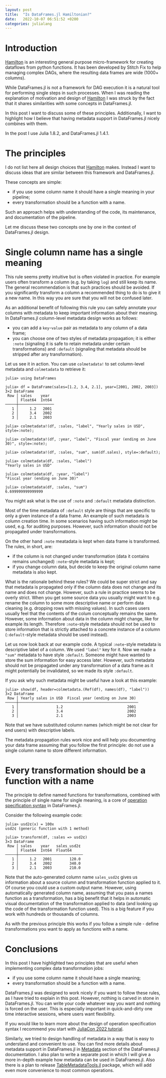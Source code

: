 ```yaml
---
layout: post
title:  "Is DataFrames.jl Hamiltonian?"
date:   2022-10-07 06:51:52 +0200
categories: julialang
---
```


# Introduction

[Hamilton][hamilton] is an interesting general purpose micro-framework for
creating dataflows from python functions. It has been developed by Stitch Fix
to help managing complex DAGs, where the resulting data frames are wide
(1000+ columns).

While DataFrames.jl is not a framework for DAG execution it is a natural tool
for performing single steps in such processes. When I was reading the
explanation of motivation and design of [Hamilton][hamilton] I was struck
by the fact that it shares similarities with some concepts in DataFrames.jl.

In this post I want to discuss some of these principles. Additionally, I want to
highlight how I believe that having metadata support in DataFrames.jl nicely
combines with them.

In the post I use Julia 1.8.2, and DataFrames.jl 1.4.1.

# The principles

I do not list here all design choices that [Hamilton][hamilton] makes. Instead I
want to discuss ideas that are similar between this framework and DataFrames.jl.

These concepts are simple:

* if you use some column name it should have a single meaning in your pipeline;
* every transformation should be a function with a name.

Such an approach helps with understanding of the code, its maintenance,
and documentation of the pipeline.

Let me discuss these two concepts one by one in the context of DataFrames.jl
design.

# Single column name has a single meaning

This rule seems pretty intuitive but is often violated in practice. For example
users often transform a column (e.g. by taking `log`) and still keep its name.
The general recommendation is that such practices should be avoided. If you
significantly transform a column a recommended thing to do is to give it a new
name. In this way you are sure that you will not be confused later.

As an additional benefit of following this rule you can safely annotate your
columns with metadata to keep important information about their meaning. In
DataFrames.jl column-level metadata design works as follows:

* you can add a `key`-`value` pair as metadata to any column of a data frame;
* you can choose one of two styles of metadata propagation; it is either `:note`
  (signaling it is safe to retain metadata under certain transformations) and `:default`
  (signaling that metadata should be stripped after any transformation).

Let us see it in action. You can use `colmetadata!` to set column-level metadata
and `colmetadata` to retrieve it:

```
julia> using DataFrames

julia> df = DataFrame(sales=[1.2, 3.4, 2.1], year=[2001, 2002, 2003])
3×2 DataFrame
 Row │ sales    year
     │ Float64  Int64
─────┼────────────────
   1 │     1.2   2001
   2 │     3.4   2002
   3 │     2.1   2003

julia> colmetadata!(df, :sales, "label", "Yearly sales in USD", style=:note);

julia> colmetadata!(df, :year, "label", "Fiscal year (ending on June 30)", style=:note);

julia> colmetadata!(df, :sales, "sum", sum(df.sales), style=:default);

julia> colmetadata(df, :sales, "label")
"Yearly sales in USD"

julia> colmetadata(df, :year, "label")
"Fiscal year (ending on June 30)"

julia> colmetadata(df, :sales, "sum")
6.699999999999999
```

You might ask what is the use of `:note` and `:default` metadata distinction.

Most of the time metadata of `:default` style are things that are specific to
only a given instance of a data frame. An example of such metadata is column
creation time. In some scenarios having such information might be used, e.g.
for auditing purposes. However, such information should not be propagated under
transformations.

On the other hand `:note` meatadata is kept when data frame is transformed.
The rules, in short, are:
* if the column is not changed under transformation (data it contains remains
  unchanged) `:note`-style metadata is kept;
* if you change column data, but decide to keep the original column name
  metadata is also kept.

What is the rationale behind these rules? We could be super strict and say that
metadata is propagated only if the column data does not change and its name and
does not change. However, such a rule in practice seems to be overly strict.
When you get some source data you usually might want to e.g. rename the column
to some more descriptive name or perform data cleaning (e.g. dropping rows with
missing values). In such cases users usually feel that the contents of the colum
conceptually remains the same. However, some information about data in the
column might change, like for example its length. Therefore `:note`-style
metadata should not be used to store information that is strictly attached to a
concrete instance of a column (`:default`-style metadata should be used
instead).

Let us now look back at our example code.
A typical `:note`-style metadata is descriptive label of a column. We used
`"label"` key for it. Now we made a `"sum"` metadata to have style `:default`.
Someone might have wanted to store the sum information for easy access later.
However, such metadata should not be propagated under any transformation of
a data frame as it might potentially be invalidated, so we made its style
`:default`.

If you ask why such metadata might be useful have a look at this example:

```
julia> show(df, header=colmetadata.(Ref(df), names(df), "label"))
3×2 DataFrame
 Row │ Yearly sales in USD  Fiscal year (ending on June 30)
─────┼──────────────────────────────────────────────────────
   1 │                 1.2                             2001
   2 │                 3.4                             2002
   3 │                 2.1                             2003
```

Note that we have substituted column names (which might be not clear for end
users) with descriptive labels.

The metadata propagation rules work nice and will help you documenting your
data frame assuming that you follow the first principle: do not use a single
column name to store different information.

# Every transformation should be a function with a name

The principle to define named functions for transformations, combined with
the principle of single name for single meaning, is a core of
[operation specification syntax][oss] in DataFrames.jl.

Consider the following example code:

```
julia> usd2¢(x) = 100x
usd2¢ (generic function with 1 method)

julia> transform(df, :sales => usd2¢)
3×3 DataFrame
 Row │ sales    year   sales_usd2¢
     │ Float64  Int64  Float64
─────┼─────────────────────────────
   1 │     1.2   2001        120.0
   2 │     3.4   2002        340.0
   3 │     2.1   2003        210.0
```

Note that the auto-generated column name `sales_usd2¢` gives us information
about a source column and transformation function applied to it. Of course you
could use a custom output name. However, using automatically generated column
name, assuming that you pass a names function as a transformation, has a big
benefit that it helps in automatic visual documentation of the transformation
applied to data (and looking up the code of the transformation function used).
This is a big feature if you work with hundreds or thousands of columns.

As with the previous principle this works if you follow a simple rule -
define transformations you want to apply as functions with a name.

# Conclusions

In this post I have highlighted two principles that are useful when implementing
complex data transformation jobs:

* if you use some column name it should have a single meaning;
* every transformation should be a function with a name.

DataFrames.jl was designed to work nicely if you want to follow these rules, as
I have tried to explain in this post. However, nothing is carved in stone in
DataFrames.jl. You can write your code whatever way you want and nothing is
forced on the user. This is especially important in quick-and-dirty one time
interactive sessions, where users want flexibility.

If you would like to learn more about the design of operation specification
syntax I recommend you start with [JuliaCon 2022 tutorial][oss].

Similarly, we tried to design handling of metadata in a way that is easy to
understand and convenient to use. You can find more details about metadata
support in DataFrames.jl in [Metadata][meta] section of the DataFrames.jl
documentation. I also plan to write a separate post in which I will give a more
in-depth example how metadata can be used in DataFrames.jl. Also there is a plan
to release [TableMetadataTools.jl][tmt] package, which will add even more
convenience to most common operations.

[hamilton]: https://github.com/stitchfix/hamilton
[meta]: https://dataframes.juliadata.org/stable/lib/metadata/
[oss]: https://github.com/bkamins/JuliaCon2022-DataFrames-Tutorial
[tmt]: https://github.com/JuliaData/TableMetadataTools
